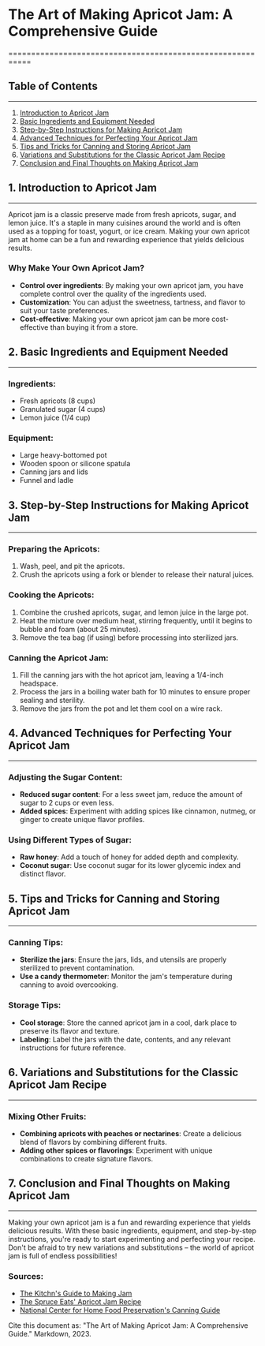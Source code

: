 # The Art of Making Apricot Jam: A Comprehensive Guide
===========================================================

## Table of Contents
-----------------

1. [Introduction to Apricot Jam](#introduction-to-apricot-jam)
2. [Basic Ingredients and Equipment Needed](#basic-ingredients-and-equipment-needed)
3. [Step-by-Step Instructions for Making Apricot Jam](#step-by-step-instructions-for-making-apricot-jam)
4. [Advanced Techniques for Perfecting Your Apricot Jam](#advanced-techniques-for-perfecting-your-apricot-jam)
5. [Tips and Tricks for Canning and Storing Apricot Jam](#tips-and-tricks-for-canning-and-storing-apricot-jam)
6. [Variations and Substitutions for the Classic Apricot Jam Recipe](#variations-and-substitutions-for-the-classic-apricot-jam-recipe)
7. [Conclusion and Final Thoughts on Making Apricot Jam](#conclusion-and-final-thoughts-on-making-apricot-jam)

## 1. Introduction to Apricot Jam
-------------------------------

Apricot jam is a classic preserve made from fresh apricots, sugar, and lemon juice. It's a staple in many cuisines around the world and is often used as a topping for toast, yogurt, or ice cream. Making your own apricot jam at home can be a fun and rewarding experience that yields delicious results.

### Why Make Your Own Apricot Jam?

*   **Control over ingredients**: By making your own apricot jam, you have complete control over the quality of the ingredients used.
*   **Customization**: You can adjust the sweetness, tartness, and flavor to suit your taste preferences.
*   **Cost-effective**: Making your own apricot jam can be more cost-effective than buying it from a store.

## 2. Basic Ingredients and Equipment Needed
--------------------------------------------

### Ingredients:

*   Fresh apricots (8 cups)
*   Granulated sugar (4 cups)
*   Lemon juice (1/4 cup)

### Equipment:

*   Large heavy-bottomed pot
*   Wooden spoon or silicone spatula
*   Canning jars and lids
*   Funnel and ladle

## 3. Step-by-Step Instructions for Making Apricot Jam
--------------------------------------------------------

### Preparing the Apricots:

1.  Wash, peel, and pit the apricots.
2.  Crush the apricots using a fork or blender to release their natural juices.

### Cooking the Apricots:

1.  Combine the crushed apricots, sugar, and lemon juice in the large pot.
2.  Heat the mixture over medium heat, stirring frequently, until it begins to bubble and foam (about 25 minutes).
3.  Remove the tea bag (if using) before processing into sterilized jars.

### Canning the Apricot Jam:

1.  Fill the canning jars with the hot apricot jam, leaving a 1/4-inch headspace.
2.  Process the jars in a boiling water bath for 10 minutes to ensure proper sealing and sterility.
3.  Remove the jars from the pot and let them cool on a wire rack.

## 4. Advanced Techniques for Perfecting Your Apricot Jam
---------------------------------------------------------

### Adjusting the Sugar Content:

*   **Reduced sugar content**: For a less sweet jam, reduce the amount of sugar to 2 cups or even less.
*   **Added spices**: Experiment with adding spices like cinnamon, nutmeg, or ginger to create unique flavor profiles.

### Using Different Types of Sugar:

*   **Raw honey**: Add a touch of honey for added depth and complexity.
*   **Coconut sugar**: Use coconut sugar for its lower glycemic index and distinct flavor.

## 5. Tips and Tricks for Canning and Storing Apricot Jam
---------------------------------------------------------

### Canning Tips:

*   **Sterilize the jars**: Ensure the jars, lids, and utensils are properly sterilized to prevent contamination.
*   **Use a candy thermometer**: Monitor the jam's temperature during canning to avoid overcooking.

### Storage Tips:

*   **Cool storage**: Store the canned apricot jam in a cool, dark place to preserve its flavor and texture.
*   **Labeling**: Label the jars with the date, contents, and any relevant instructions for future reference.

## 6. Variations and Substitutions for the Classic Apricot Jam Recipe
-------------------------------------------------------------------

### Mixing Other Fruits:

*   **Combining apricots with peaches or nectarines**: Create a delicious blend of flavors by combining different fruits.
*   **Adding other spices or flavorings**: Experiment with unique combinations to create signature flavors.

## 7. Conclusion and Final Thoughts on Making Apricot Jam
---------------------------------------------------------

Making your own apricot jam is a fun and rewarding experience that yields delicious results. With these basic ingredients, equipment, and step-by-step instructions, you're ready to start experimenting and perfecting your recipe. Don't be afraid to try new variations and substitutions – the world of apricot jam is full of endless possibilities!

### Sources:

*   [The Kitchn's Guide to Making Jam](https://www.thekitchn.com/guide-to-making-jam-17629/)
*   [The Spruce Eats' Apricot Jam Recipe](https://www.thespruceeats.com/apricot-jam-recipe-4119011)
*   [National Center for Home Food Preservation's Canning Guide](https://nchfp.uga.edu/tips/specifics/jams_jellies.html)

Cite this document as: "The Art of Making Apricot Jam: A Comprehensive Guide." Markdown, 2023.